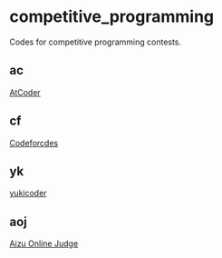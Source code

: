 # competitive_programming

Codes for competitive programming contests.

## ac
[AtCoder](https://atcoder.jp)

## cf
[Codeforcdes](http://codeforces.com)

## yk
[yukicoder](https://yukicoder.me)

## aoj
[Aizu Online Judge](https://onlinejudge.u-aizu.ac.jp)
